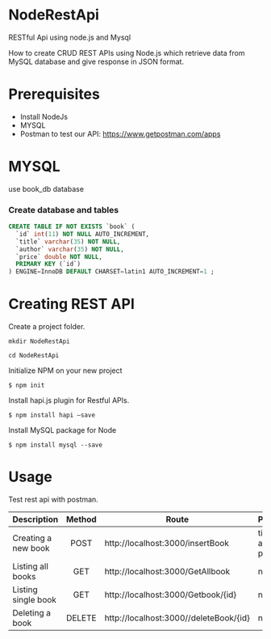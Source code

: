 # NodeRestApi
RESTful Api using node.js and Mysql



How to create CRUD REST APIs using Node.js which retrieve data from MySQL database and give response in JSON format.

# Prerequisites
*	Install NodeJs
* MYSQL
* Postman to test our API: https://www.getpostman.com/apps

# MYSQL
 use book_db database
 
### Create database and tables
```sql
CREATE TABLE IF NOT EXISTS `book` (
  `id` int(11) NOT NULL AUTO_INCREMENT,
  `title` varchar(35) NOT NULL,
  `author` varchar(35) NOT NULL,
  `price` double NOT NULL,
  PRIMARY KEY (`id`)
) ENGINE=InnoDB DEFAULT CHARSET=latin1 AUTO_INCREMENT=1 ;
```
# Creating REST API

Create a project folder.
```
mkdir NodeRestApi
```
```
cd NodeRestApi
```

Initialize NPM on your new project
```
$ npm init
```
Install hapi.js plugin for Restful APIs. 
```
$ npm install hapi –save
```

Install MySQL package for Node 
```
$ npm install mysql --save
```

# Usage 

Test rest api with postman.

| Description        | Method |Route  | Params
| ------------- |:-------------:| -----|-----|
| Creating a new book    | POST |http://localhost:3000/insertBook |title, author, price |
|Listing all books      | GET      |  http://localhost:3000/GetAllbook | none
| Listing single book | GET     |   http://localhost:3000/Getbook/{id} | none
| Deleting a book |DELETE      |   http://localhost:3000//deleteBook/{id} | none
